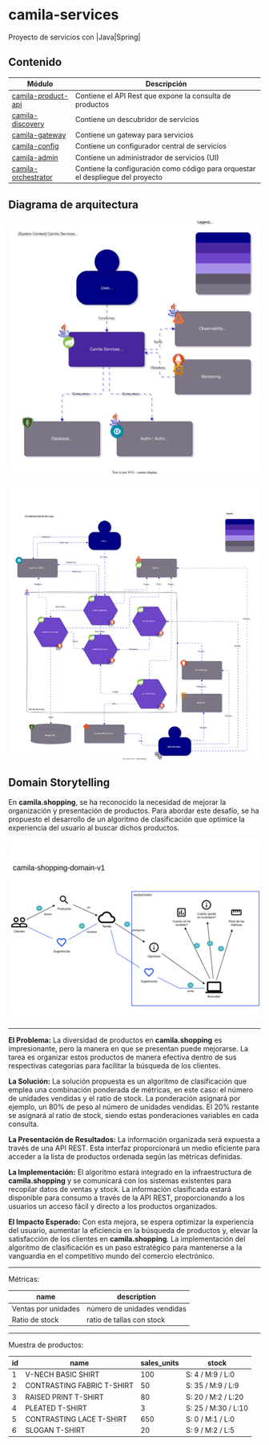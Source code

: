 # camila-services

Proyecto de servicios con |Java|Spring|

## Contenido

| Módulo                                      | Descripción                |
|---------------------------------------------|----------------------------|
| [camila-product-api](/camila-product-api)   | Contiene el API Rest que expone la consulta de productos |
| [camila-discovery](/camila-discovery)       | Contiene un descubridor de servicios |
| [camila-gateway](/camila-gateway)           | Contiene un gateway para servicios |
| [camila-config](/camila-config)             | Contiene un configurador central de servicios |
| [camila-admin](/camila-admin)               | Contiene un administrador de servicios (UI) |
| [camila-orchestrator](/camila-orchestrator) | Contiene la configuración como código para orquestar el despliegue del proyecto |

## Diagrama de arquitectura

![Arquitectura-C1](.docs/architecture/camila-service-da-v1-C1.svg "Diagrama C1")

![Arquitectura-C2](.docs/architecture/camila-service-da-v1-C2.svg "Diagrama C2")

## Domain Storytelling

En **camila.shopping**, se ha reconocido la necesidad de mejorar la organización y presentación de productos. Para abordar este desafío, se ha propuesto el desarrollo de un algoritmo de clasificación que optimice la experiencia del usuario al buscar dichos productos.

![domain-storytelling](.docs/architecture/camila-shopping-domain-v1.dst.svg "Diagrama WDS")

---

**El Problema:**
La diversidad de productos en **camila.shopping** es impresionante, pero la manera en que se presentan puede mejorarse. La tarea es organizar estos productos de manera efectiva dentro de sus respectivas categorías para facilitar la búsqueda de los clientes.

**La Solución:**
La solución propuesta es un algoritmo de clasificación que emplea una combinación ponderada de métricas, en este caso: el número de unidades vendidas y el ratio de stock. La ponderación asignará por ejemplo, un 80% de peso al número de unidades vendidas. El 20% restante se asignará al ratio de stock, siendo estas ponderaciones variables en cada consulta.

**La Presentación de Resultados:**
La información organizada será expuesta a través de una API REST. Esta interfaz proporcionará un medio eficiente para acceder a la lista de productos ordenada según las métricas definidas.

**La Implementación:**
El algoritmo estará integrado en la infraestructura de **camila.shopping** y se comunicará con los sistemas existentes para recopilar datos de ventas y stock. La información clasificada estará disponible para consumo a través de la API REST, proporcionando a los usuarios un acceso fácil y directo a los productos organizados.

**El Impacto Esperado:**
Con esta mejora, se espera optimizar la experiencia del usuario, aumentar la eficiencia en la búsqueda de productos y, elevar la satisfacción de los clientes en **camila.shopping**. La implementación del algoritmo de clasificación es un paso estratégico para mantenerse a la vanguardia en el competitivo mundo del comercio electrónico.

---

Métricas:

| name                 | description                 |
|----------------------|-----------------------------|
| Ventas por unidades  | número de unidades vendidas | 
| Ratio de stock       | ratio de tallas con stock   |

---

Muestra de productos:

| id | name                          | sales_units | stock                |
|----|-------------------------------|-------------|----------------------|
| 1  | V-NECH BASIC SHIRT            | 100         | S: 4 / M:9 / L:0     |
| 2  | CONTRASTING FABRIC T-SHIRT    | 50          | S: 35 / M:9 / L:9    |
| 3  | RAISED PRINT T-SHIRT          | 80          | S: 20 / M:2 / L:20   |
| 4  | PLEATED T-SHIRT               | 3           | S: 25 / M:30 / L:10  |
| 5  | CONTRASTING LACE T-SHIRT      | 650         | S: 0 / M:1 / L:0     |
| 6  | SLOGAN T-SHIRT                | 20          | S: 9 / M:2 / L:5     |
